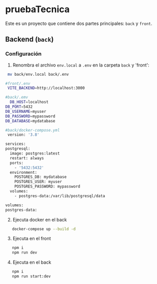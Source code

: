 # pruebaTecnica

Este es un proyecto que contiene dos partes principales: `back` y `front`.

## Backend (`back`)

### Configuración

1. Renombra el archivo `env.local` a `.env` en la carpeta `back` y 'front':

  ```sh
   mv back/env.local back/.env
  ```
  
  ```sh
  #front/.env
   VITE_BACKEND=http://localhost:3000
  ```
  ```sh
  #back/.emv
    DB_HOST=localhost
DB_PORT=5432
DB_USERNAME=myuser
DB_PASSWORD=mypassword
DB_DATABASE=mydatabase 

  ```
  ```sh
#back/docker-compose.yml
   version: '3.8'

services:
  postgresql:
    image: postgres:latest
    restart: always
    ports:
      - '5432:5432'
    environment:
      POSTGRES_DB: mydatabase
      POSTGRES_USER: myuser
      POSTGRES_PASSWORD: mypassword
    volumes:
      - postgres-data:/var/lib/postgresql/data

volumes:
  postgres-data:
  ```

2. Ejecuta docker en el back 
```bash
   docker-compose up --build -d 
```
3. Ejecuta en el front 
```bash
   npm i 
   npm run dev
```
4. Ejecuta en el back 
```bash
   npm i 
   npm run start:dev
```


